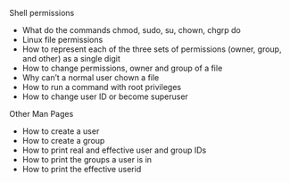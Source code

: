 Shell permissions

- What do the commands chmod, sudo, su, chown, chgrp do
- Linux file permissions
- How to represent each of the three sets of permissions (owner, group, and other) as a single digit
- How to change permissions, owner and group of a file
- Why can’t a normal user chown a file
- How to run a command with root privileges
- How to change user ID or become superuser

Other Man Pages

- How to create a user
- How to create a group
- How to print real and effective user and group IDs
- How to print the groups a user is in
- How to print the effective userid
